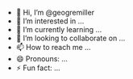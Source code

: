 - 👋 Hi, I’m @geogremiller
- 👀 I’m interested in ...
- 🌱 I’m currently learning ...
- 💞️ I’m looking to collaborate on ...
- 📫 How to reach me ...
- 😄 Pronouns: ...
- ⚡ Fun fact: ...

<!---
geogremiller/geogremiller is a ✨ special ✨ repository because its `README.md` (this file) appears on your GitHub profile.
You can click the Preview link to take a look at your changes.
--->
